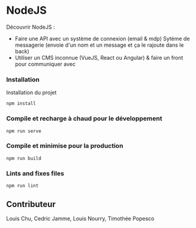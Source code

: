 
#  NodeJS

Découvrir NodeJS : 
  - Faire une API avec un système de connexion (email & mdp) Sytème de messagerie (envoie d'un nom et un message et ça le rajoute dans le back)
  - Utiliser un CMS inconnue (VueJS, React ou Angular) & faire un front pour communiquer avec


### Installation

Installation du projet


```
npm install
```

### Compile et recharge à chaud pour le développement
```
npm run serve
```

### Compile et minimise pour la production
```
npm run build
```

### Lints and fixes files
```
npm run lint
```


## Contributeur

Louis Chu, Cedric Jamme, Louis Nourry, Timothée Popesco
